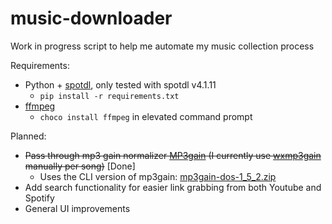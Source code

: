 # music-downloader
Work in progress script to help me automate my music collection process<br/>

Requirements:
* Python + [spotdl](https://github.com/spotDL/spotify-downloader), only tested with spotdl v4.1.11
	* `pip install -r requirements.txt`
* [ffmpeg](https://ffmpeg.org/)
	* `choco install ffmpeg` in elevated command prompt

Planned:
* ~~Pass through mp3 gain normalizer [MP3gain](http://mp3gain.sourceforge.net) (I currently use [wxmp3gain](https://github.com/cfgnunes/wxmp3gain) manually per song)~~ [Done]
	* Uses the CLI version of mp3gain: [mp3gain-dos-1_5_2.zip](https://sourceforge.net/projects/mp3gain/files/mp3gain/1.5.2/mp3gain-dos-1_5_2.zip/download)
* Add search functionality for easier link grabbing from both Youtube and Spotify
* General UI improvements
